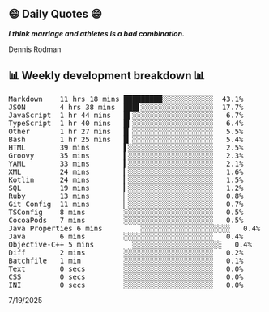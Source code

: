 ## 😄 Daily Quotes 😄

_**I think marriage and athletes is a bad combination.**_

Dennis Rodman



## 📊 Weekly development breakdown 📊

<pre>Markdown    11 hrs 18 mins █████████░░░░░░░░░░░░  43.1%
JSON        4 hrs 38 mins  ███▋░░░░░░░░░░░░░░░░░  17.7%
JavaScript  1 hr 44 mins   █▍░░░░░░░░░░░░░░░░░░░   6.7%
TypeScript  1 hr 40 mins   █▎░░░░░░░░░░░░░░░░░░░   6.4%
Other       1 hr 27 mins   █▏░░░░░░░░░░░░░░░░░░░   5.5%
Bash        1 hr 25 mins   █▏░░░░░░░░░░░░░░░░░░░   5.4%
HTML        39 mins        ▌░░░░░░░░░░░░░░░░░░░░   2.5%
Groovy      35 mins        ▍░░░░░░░░░░░░░░░░░░░░   2.3%
YAML        33 mins        ▍░░░░░░░░░░░░░░░░░░░░   2.1%
XML         24 mins        ▎░░░░░░░░░░░░░░░░░░░░   1.6%
Kotlin      24 mins        ▎░░░░░░░░░░░░░░░░░░░░   1.5%
SQL         19 mins        ▎░░░░░░░░░░░░░░░░░░░░   1.2%
Ruby        13 mins        ▏░░░░░░░░░░░░░░░░░░░░   0.8%
Git Config  11 mins        ▏░░░░░░░░░░░░░░░░░░░░   0.7%
TSConfig    8 mins         ░░░░░░░░░░░░░░░░░░░░░   0.5%
CocoaPods   7 mins         ░░░░░░░░░░░░░░░░░░░░░   0.5%
Java Properties 6 mins         ░░░░░░░░░░░░░░░░░░░░░   0.4%
Java        6 mins         ░░░░░░░░░░░░░░░░░░░░░   0.4%
Objective-C++ 5 mins         ░░░░░░░░░░░░░░░░░░░░░   0.4%
Diff        2 mins         ░░░░░░░░░░░░░░░░░░░░░   0.2%
Batchfile   1 min          ░░░░░░░░░░░░░░░░░░░░░   0.1%
Text        0 secs         ░░░░░░░░░░░░░░░░░░░░░   0.0%
CSS         0 secs         ░░░░░░░░░░░░░░░░░░░░░   0.0%
INI         0 secs         ░░░░░░░░░░░░░░░░░░░░░   0.0%</pre>

7/19/2025